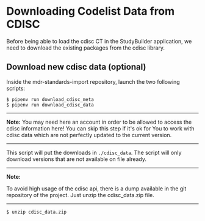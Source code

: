 # Downloading Codelist Data from CDISC

Before being able to load the cdisc CT in the StudyBuilder application, we need to download the existing packages from the cdisc library.

## Download new cdisc data (optional)

Inside the mdr-standards-import repository, launch the two following scripts:

```
$ pipenv run download_cdisc_meta
$ pipenv run download_cdisc_data
```

---
**Note:**
You may need here an account in order to be allowed to access the cdisc information here! You can skip this step if it's ok for You to work with cdisc data which are not perfectly updated to the current version.

---

This script will put the downloads in `./cdisc_data`. The script will only download versions that are not available on file already.


---
**Note:**

To avoid high usage of the cdisc api, there is a dump available in the git repository of the project.
Just unzip the cdisc_data.zip file.

---

```
$ unzip cdisc_data.zip
```

